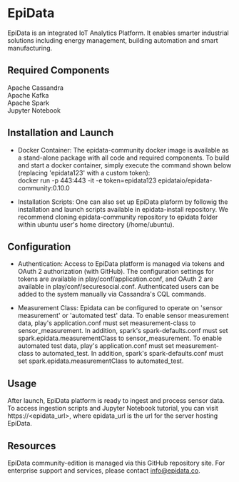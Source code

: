 EpiData
=====================================
EpiData is an integrated IoT Analytics Platform. It enables smarter industrial solutions including energy management, building automation and smart manufacturing. 


Required Components
--------------------
Apache Cassandra  
Apache Kafka  
Apache Spark  
Jupyter Notebook  


Installation and Launch
------------------------
- Docker Container:
The epidata-community docker image is available as a stand-alone package with all code and required components. To build and start a docker container, simply execute the command shown below (replacing 'epidata123' with a custom token):  
    docker run -p 443:443 -it -e token=epidata123 epidataio/epidata-community:0.10.0

- Installation Scripts:
One can also set up EpiData plaform by followig the installation and launch scripts available in epidata-install repository. We recommend cloning epidata-community repository to epidata folder within ubuntu user's home directory (/home/ubuntu).


Configuration
--------------
- Authentication: 
Access to EpiData platform is managed via tokens and OAuth 2 authorization (with GitHub). The configuration settings for tokens are available in play/conf/application.conf, and OAuth 2 are available in play/conf/securesocial.conf. Authenticated users can be added to the system manually via Cassandra's CQL commands.

- Measurement Class:
Epidata can be configured to operate on 'sensor measurement' or 'automated test' data. To enable sensor measurement data, play's application.conf must set measurement-class to sensor_measurement. In addition, spark's spark-defaults.conf must set spark.epidata.measurementClass to sensor_measurement. To enable automated test data, play's application.conf must set measurement-class to automated_test. In addition, spark's spark-defaults.conf must set spark.epidata.measurementClass to automated_test. 


Usage
------
After launch, EpiData platform is ready to ingest and process sensor data. To access ingestion scripts and Jupyter Notebook tutorial, you can visit https://<epidata_url>, where epidata_url is the url for the server hosting EpiData.


Resources
----------
EpiData community-edition is managed via this GitHub repository site. For enterprise support and services, please contact info@epidata.co.
